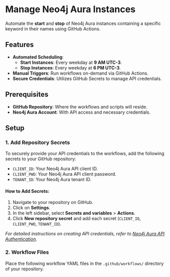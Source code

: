 # Manage Neo4j Aura Instances

Automate the **start** and **stop** of Neo4j Aura instances containing a specific keyword in their names using GitHub Actions.

## Features

- **Automated Scheduling**: 
  - **Start Instances**: Every weekday at **9 AM UTC-3**.
  - **Stop Instances**: Every weekday at **6 PM UTC-3**.
- **Manual Triggers**: Run workflows on-demand via GitHub Actions.
- **Secure Credentials**: Utilizes GitHub Secrets to manage API credentials.

## Prerequisites

- **GitHub Repository**: Where the workflows and scripts will reside.
- **Neo4j Aura Account**: With API access and necessary credentials.

## Setup

### 1. Add Repository Secrets

To securely provide your API credentials to the workflows, add the following secrets to your GitHub repository:

- `CLIENT_ID`: Your Neo4j Aura API client ID.
- `CLIENT_PWD`: Your Neo4j Aura API client password.
- `TENANT_ID`: Your Neo4j Aura tenant ID.

#### How to Add Secrets:

1. Navigate to your repository on GitHub.
2. Click on **Settings**.
3. In the left sidebar, select **Secrets and variables** > **Actions**.
4. Click **New repository secret** and add each secret (`CLIENT_ID`, `CLIENT_PWD`, `TENANT_ID`).

_For detailed instructions on creating API credentials, refer to [Neo4j Aura API Authentication](https://neo4j.com/docs/aura/platform/api/authentication/#_creating_credentials)._

### 2. Workflow Files

Place the following workflow YAML files in the `.github/workflows/` directory of your repository.
